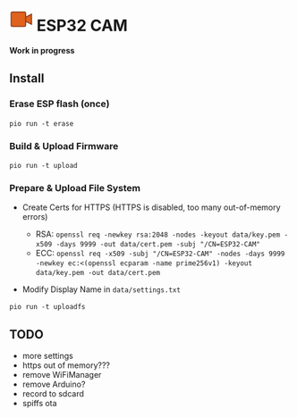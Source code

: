 # <img src="icon/camera.svg" alt="ESP32 CAM logo" width="42px"/> ESP32 CAM 

**Work in progress**

## Install

### Erase ESP flash (once)
```
pio run -t erase
```

### Build & Upload Firmware
```
pio run -t upload
```

### Prepare & Upload File System

* Create Certs for HTTPS (HTTPS is disabled, too many out-of-memory errors)

  * RSA: ```openssl req -newkey rsa:2048 -nodes -keyout data/key.pem -x509 -days 9999 -out data/cert.pem -subj "/CN=ESP32-CAM"```
  * ECC: ```openssl req -x509 -subj "/CN=ESP32-CAM" -nodes -days 9999 -newkey ec:<(openssl ecparam -name prime256v1) -keyout data/key.pem -out data/cert.pem```

* Modify Display Name in ```data/settings.txt```

```
pio run -t uploadfs
```

## TODO

* more settings
* https out of memory???
* remove WiFiManager
* remove Arduino?
* record to sdcard
* spiffs ota
